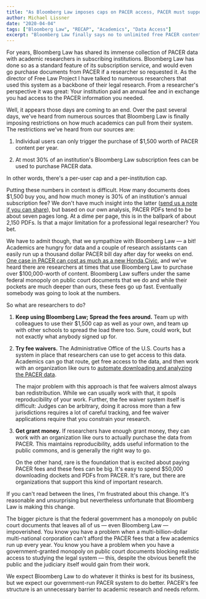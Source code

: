 ```yaml
---
title: "As Bloomberg Law imposes caps on PACER access, PACER must support academics."
author: Michael Lissner
date: "2020-04-04"
tags: ["Bloomberg Law", "RECAP", "Academics", "Data Access"]
excerpt: "Bloomberg Law finally says no to unlimited free PACER content. Fair enough. What now?"
---
```



For years, Bloomberg Law has shared its immense collection of PACER data with academic researchers in subscribing institutions. Bloomberg Law has done so as a standard feature of its subscription service, and would even go purchase documents from PACER if a researcher so requested it. As the director of Free Law Project I have talked to numerous researchers that used this system as a backbone of their legal research. From a researcher's perspective it was great: Your institution paid an annual fee and in exchange you had access to the PACER information you needed. 
 
Well, it appears those days are coming to an end. Over the past several days, we've heard from numerous sources that Bloomberg Law is finally imposing restrictions on how much academics can pull from their system. The restrictions we've heard from our sources are:

1. Individual users can only trigger the purchase of $1,500 worth of PACER content per year.

2. At most 30% of an institution's Bloomberg Law subscription fees can be used to purchase PACER data.

In other words, there's a per-user cap and a per-institution cap. 

Putting these numbers in context is difficult. How many documents does $1,500 buy you, and how much money is 30% of an institution's annual subscription fee? We don't have much insight into the latter ([send us a note if you can share][c]), but based on our own analysis, PACER PDFs tend to be about seven pages long.  At a dime per page, this is in the ballpark of about 2,150 PDFs. Is that a major limitation for a professional legal researcher? You bet.

We have to admit though, that we sympathize with Bloomberg Law — a bit! Academics are hungry for data and a couple of research assistants can easily run up a thousand dollar PACER bill day after day for weeks on end. [One case in PACER  can cost as much as a new Honda Civic][car], and we've heard there are researchers at times that use Bloomberg Law to purchase over $100,000-worth of content. Bloomberg Law suffers under the same federal monopoly on public court documents that we do and while their pockets are much deeper than ours, these fees go up fast. Eventually somebody was going to look at the numbers. 

So what are researchers to do?

1. **Keep using Bloomberg Law; Spread the fees around.** Team up with colleagues to use their $1,500 cap as well as your own, and team up with other schools to spread the load there too. Sure, could work, but not exactly what anybody signed up for.

1. **Try fee waivers.** The Administrative Office of the U.S. Courts has a system in place that researchers can use to get access to this data. Academics can go that route, get free access to the data, and then work with an organization like ours to [automate downloading and analyzing the PACER data][consulting]. 

    The major problem with this approach is that fee waivers almost always ban redistribution. While we can usually work with that, it spoils reproducibility of your work. Further, the fee waiver system itself is difficult: Judges can be arbitrary, doing it across more than a few jurisdictions requires a lot of careful tracking, and fee waiver applications require that you constrain your research.

1. **Get grant money.** If researchers have enough grant money, they can work with an organization like ours to actually purchase the data from PACER. This maintains reproducibility, adds useful information to the public commons, and is generally the right way to go.

    On the other hand, rare is the foundation that is excited about paying PACER fees and these fees can be big. It's easy to spend $50,000 downloading dockets and PDFs from PACER. It's rare, but there are organizations that support this kind of important research.

If you can't read between the lines, I'm frustrated about this change. It's reasonable and unsurprising but nevertheless unfortunate that Bloomberg Law is making this change. 

The bigger picture is that the federal government has a monopoly on public court documents that leaves all of us — even Bloomberg Law — impoverished. You know you have a problem when a multi-billion-dollar multi-national corporation can't afford the PACER fees that a few academics run up every year. You know you have a problem when you have a government-granted monopoly on public court documents blocking realistic access to studying the legal system — this, despite the obvious benefit the public and the judiciary itself would gain from their work.

We expect Bloomberg Law to do whatever it thinks is best for its business, but we expect our government-run PACER system to do better. PACER's fee structure is an unnecessary barrier to academic research and needs reform.


[c]: /contact/
[car]: {filename}/the-biggest-dockets-in-recap.md
[consulting]: /data-consulting/